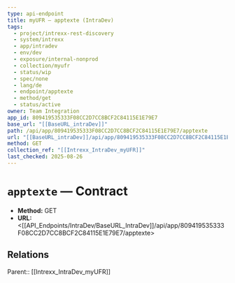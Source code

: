 ```yaml
---
type: api-endpoint
title: myUFR — apptexte (IntraDev)
tags:
  - project/intrexx-rest-discovery
  - system/intrexx
  - app/intradev
  - env/dev
  - exposure/internal-nonprod
  - collection/myufr
  - status/wip
  - spec/none
  - lang/de
  - endpoint/apptexte
  - method/get
  - status/active
owner: Team Integration
app_id: 809419535333F08CC2D7CC8BCF2C84115E1E79E7
base_url: "[[BaseURL_intraDev]]"
path: /api/app/809419535333F08CC2D7CC8BCF2C84115E1E79E7/apptexte
url: "[[BaseURL_intraDev]]/api/app/809419535333F08CC2D7CC8BCF2C84115E1E79E7/apptexte"
method: GET
collection_ref: "[[Intrexx_IntraDev_myUFR]]"
last_checked: 2025-08-26
---
```


# `apptexte` — Contract
- **Method:** GET
- **URL:** <[[API_Endpoints/IntraDev/BaseURL_IntraDev]]/api/app/809419535333F08CC2D7CC8BCF2C84115E1E79E7/apptexte>

## Relations
Parent:: [[Intrexx_IntraDev_myUFR]]
